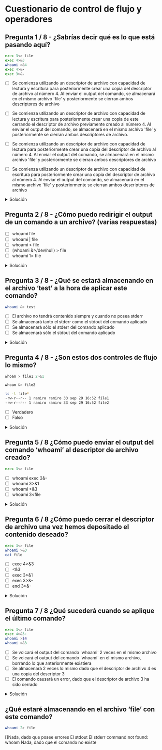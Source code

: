 # Cuestionario de control de flujo y operadores

## Pregunta 1 / 8 - ¿Sabrías decir qué es lo que está pasando aquí?

```bash
exec 3<> file
exec 4>&3
whoami >&4
exec 4>&-
exec 3>&-
```

- [ ] Se comienza utilizando un descriptor de archivo con capacidad de lectura y escritura para posteriormente crear una copia del descriptor de archivo al número 4. Al enviar el output del comando, se almacenará en el mismo archivo 'file' y posteriormente se cierran ambos descriptores de archivo

- [ ] Se comienza utilizando un descriptor de archivo con capacidad de lectura y escritura para posteriormente crear una copia de este cerrando el descriptor de archivo previamente creado al número 4. Al enviar el output del comando, se almacenará en el mismo archivo 'file' y posteriormente se cierran ambos descriptores de archivo.

- [ ] Se comienza utilizando un descriptor de archivo con capacidad de lectura para posteriormente crear una copia del descriptor de archivo al número 4. Al enviar el output del comando, se almacenará en el mismo archivo 'file' y posteriormente se cierran ambos descriptores de archivo

- [ ] Se comienza utilizando un descriptor de archivo con capacidad de escritura para posteriormente crear una copia del descriptor de archivo al número 4. Al enviar el output del comando, se almacenará en el mismo archivo 'file' y posteriormente se cierran ambos descriptores de archivo

<details>
<summary>Solución</summary>
  
- [x] Se comienza utilizando un descriptor de archivo con capacidad de lectura y escritura para posteriormente crear una copia del descriptor de archivo al número 4. Al enviar el output del comando, se almacenará en el mismo archivo 'file' y posteriormente se cierran ambos descriptores de archivo

   >La operación `exec 4>&3` crea un descriptor de archivo `4` el cual actúa como copia del descriptor de archivo `3`. En caso de haber querido cerrar el primer descriptor tras establecer la copia, podríamos haber hecho `exec 4>&3-`.
   
</details>

## Pregunta 2 / 8 - ¿Cómo puedo redirigir el output de un comando a un archivo? **(varias respuestas)**

- [ ] whoami file
- [ ] whoami | file
- [ ] whoami > file
- [ ] (whoami &>/dev/null) > file
- [ ] whoami 1> file

<details>
<summary>Solución</summary>
  
- [x] whoami > file

   >Este comando redirige el standard output (`stdout`) a un archivo.

- [ ] (whoami &>/dev/null) > file

   >Si no hubieran habido unos paréntesis, pese a no ver el output por consola, este habría sido almacenado en el archivo, pero al llevar el paréntesis lo que rediriges al archivo file es el output de ese comando ejecutado a nivel de sistema, que es un vacío, no teniendo por tanto ningún contenido el archivo `file`. Esta respuesta es incorrecta.

- [x] whoami 1> file

   > El valor 1 corresponde al descriptor de archivo por defecto para stdout, por lo tanto estaremos redirigiendo mismamente el output del comando.

</details>

## Pregunta 3 / 8 - ¿Qué se estará almacenando en el archivo ‘test’ a la hora de aplicar este comando?

```bash
whoami &> test
```

- [ ] El archivo no tendrá contenido siempre y cuando no posea stderr
- [ ] Se almacenará tanto el stderr como el stdout del comando aplicado
- [ ] Se almacenará sólo el stderr del comando aplicado
- [ ] Se almacenará sólo el stdout del comando aplicado

<details>
<summary>Solución</summary>
  
- [x] Se almacenará tanto el stderr como el stdout del comando aplicado

   >El control de flujo `&>` sirve para redirigir tanto el stderr como el `stdout` a un archivo. Otra forma de representar este mismo control de flujo sería con `> test 2>&1`

</details>

## Pregunta 4 / 8 - ¿Son estos dos controles de flujo lo mismo?

```bash
whoam > file1 2>&1

whoam &> file2

ls -l file*
-rw-r--r-- 1 ramiro ramiro 33 sep 29 16:52 file1
-rw-r--r-- 1 ramiro ramiro 33 sep 29 16:52 file2
```

- [ ] Verdadero
- [ ] Falso

<details>
<summary>Solución</summary>
  
- [x] Verdadero

   >Recuerda que el uso del operador `&>` sirve para indicar que tanto el `stderr` como el stdout va a ser redirigido a un archivo, igual que la instrucción que está previamente definida.

</details>

## Pregunta 5 / 8 ¿Cómo puedo enviar el output del comando ‘whoami’ al descriptor de archivo creado?

```bash
exec 3<> file
```

- [ ] whoami exec 3&-
- [ ] whoami 3>&1
- [ ] whoami >&3
- [ ] whoami 3<file

<details>
<summary>Solución</summary>
  
- [x] whoami >&3

   >A través de este comando, depositaremos el contenido del comando en el descriptor de archivo previamente creado

</details>

## Pregunta 6 / 8  ¿Cómo puedo cerrar el descriptor de archivo una vez hemos depositado el contenido deseado?

```bash
exec 3<> file
whoami >&3
cat file
```

- [ ] exec 4>&3
- [ ] <&3
- [ ] exec 3>&1
- [ ] exec 3>&-
- [ ] end 3>&-

<details>
<summary>Solución</summary>
  
- [x] exec 3>&-

   >De esta forma, estaremos cerrando el descriptor de archivo creado. Si en este punto, probáramos a enviar un output a este descriptor de archivo, nos saldría un error de tipo `3: bad file descriptor`.

</details>

## Pregunta 7 / 8  ¿Qué sucederá cuando se aplique el último comando?

```bash
exec 3<> file
exec 4>&3-
whoami >$4
whoami >&3
```

- [ ] Se volcará el output del comando 'whoami' 2 veces en el mismo archivo
- [ ] Se volcará el output del comando 'whoami' en el mismo archivo, borrando lo que anteriormente existiera
- [ ] Se almacenará 2 veces lo mismo dado que el descriptor de archivo 4 es una copia del descriptor 3
- [ ] El comando causará un error, dado que el descriptor de archivo 3 ha sido cerrado

<details>
<summary>Solución</summary>
  
- [x] exec 3>&-

   >De esta forma, estaremos cerrando el descriptor de archivo creado. Si en este punto, probáramos a enviar un output a este descriptor de archivo, nos saldría un error de tipo `3: bad file descriptor`.

</details>

## ¿Qué estaré almacenando en el archivo ‘file’ con este comando?

```bash
whoami 2> file
```

[]Nada, dado que posee errores
El stdout
El stderr
command not found: whoam
Nada, dado que el comando no existe
